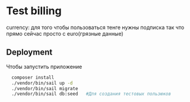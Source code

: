 # Test billing

currency: для того чтобы пользоваться тенге нужны подписка так что прямо сейчас просто с euro(грязные данные)

## Deployment

Чтобы запустить приложение

```bash
  composer install
  ./vendor/bin/sail up -d
  ./vendor/bin/sail migrate
  ./vendor/bin/sail db:seed   #Для создания тестовых пользюков
```
